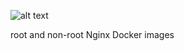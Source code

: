 ![alt text](https://www.nginx.com/wp-content/uploads/2018/08/NGINX-logo-rgb-large.png)

root and non-root Nginx Docker images  